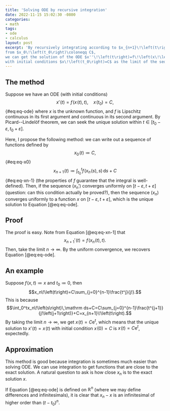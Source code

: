 ```yaml
---
title: 'Solving ODE by recursive integration'
date: 2022-11-15 15:02:30 -0800
categories:
- math
tags:
- ode
- calculus
layout: post
excerpt: 'By recursively integrating according to $x_{n+1}\!\left(t\right)\coloneqq\int_{t_0}^tf\!\left(x_n\!\left(s\right),s\right)\,\mathrm ds+C$
from $x_0\!\left(t_0\right)\coloneqq C$,
we can get the solution of the ODE $x''\!\left(t\right)=f\!\left(x\!\left(t\right),t\right)$
with initial conditions $x\!\left(t_0\right)=C$ as the limit of the sequence of functions.'
---
```


## The method

Suppose we have an ODE (with initial conditions)
$$x'\!\left(t\right)=f\!\left(x\!\left(t\right),t\right),
\quad x\!\left(t_0\right)=C,$$ {#eq:eq-ode}
where $x$ is the unknown function,
and $f$ is Lipschitz continuous in its first argument and continuous in its second argument.
By Picard--Lindel&ouml;f theorem, we can seek the unique solution within $t\in\left[t_0-\varepsilon,t_0+\varepsilon\right]$.

Here, I propose the following method:
we can write out a sequence of functions defined by
$$x_0\!\left(t\right)\coloneqq C,$$ {#eq:eq-x0}
$$x_{n+1}\!\left(t\right)\coloneqq\int_{t_0}^tf\!\left(x_n\!\left(s\right),s\right)\,\mathrm ds+C$$ {#eq:eq-xn-1}
(the properties of $f$ guarantee that the integral is well-defined).
Then, if the sequence $\left(x_n'\right)$ converges uniformly on $\left[t-\varepsilon,t+\varepsilon\right]$
(question: can this condition actually be proved?),
then the sequence $\left(x_n\right)$ converges uniformly to a function $x$ on $\left[t-\varepsilon,t+\varepsilon\right]$,
which is the unique solution to Equation [@eq:eq-ode].

## Proof

The proof is easy. Note from Equation [@eq:eq-xn-1] that
$$x_{n+1}'\!\left(t\right)=f\!\left(x_n\!\left(t\right),t\right).$$
Then, take the limit $n\to\infty$. By the uniform convergence, we recovers Equation [@eq:eq-ode].

## An example

Suppose $f\!\left(x,t\right)\coloneqq x$ and $t_0\coloneqq0$, then
$$x_n\!\left(t\right)=C\sum_{j=0}^{n-1}\frac{t^j}{j!}.$$
This is because
$$\int_0^tx_n\!\left(s\right)\,\mathrm ds+C=C\sum_{j=0}^{n-1}\frac{t^{j+1}}{j!\left(j+1\right)}+C=x_{n+1}\!\left(t\right).$$
By taking the limit $n\to\infty$, we get $x\!\left(t\right)=C\mathrm e^t$,
which means that the unique solution to $x'\!\left(t\right)=x\!\left(t\right)$
with initial condition $x\!\left(0\right)=C$ is $x\!\left(t\right)=C\mathrm e^t$,
expectedly.

## Approximation

This method is good because integration is sometimes much easier than solving ODE.
We can use integration to get functions that are close to the exact solution.
A natural question to ask is how close $x_n$ is to the exact solution $x$.

If Equation [@eq:eq-ode] is defined on $\mathbb R^n$ (where we may define differences and infinitesimals),
it is clear that $x_n-x$ is an infinitesimal of higher order than $\left(t-t_0\right)^n$.
